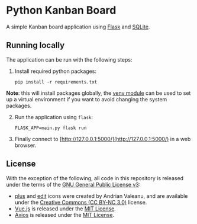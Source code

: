 Python Kanban Board
===================
A simple Kanban board application using [Flask][flask-home] and
[SQLite][sqlite-home].

Running locally
---------------
The application can be run with the following steps:

 1. Install required python packages:

        pip install -r requirements.txt

 __Note__: this will install packages globally, the [venv module][venv-docs]
 can be used to set up a virtual environment if you want to avoid changing the
 system packages.

 2. Run the application using `flask`:

        FLASK_APP=main.py flask run

 3. Finally connect to [http://127.0.0.1:5000/](http://127.0.0.1:5000/) in a
    web browser.

License
-------
With the exception of the following, all code in this repository is released
under the terms of the [GNU General Public License v3][gpl-v3]:

 * [plus][plus-icon] and [edit][edit-icon] icons were created by Andrian
   Valeanu, and are available under the [Creative Commons (CC BY-NC
   3.0)][cc-by-nc-3.0] license.
 * [Vue.js][vuejs-home] is released under the [MIT License][mit-license].
 * [Axios][axios-github] is released under the [MIT License][mit-license].

[axios-github]: https://github.com/axios/axios
[cc-by-nc-3.0]: https://creativecommons.org/licenses/by-nc/3.0/
[edit-icon]: https://www.iconfinder.com/icons/103173/edit_new_write_icon
[flask-home]: http://flask.pocoo.org/
[gpl-v3]: https://www.gnu.org/licenses/gpl-3.0.en.html
[mit-license]: https://opensource.org/licenses/MIT
[plus-icon]: https://www.iconfinder.com/icons/103172/add_plus_icon
[sqlite-home]: https://www.sqlite.org/
[venv-docs]: https://docs.python.org/3/library/venv.html
[vuejs-home]: https://vuejs.org/
